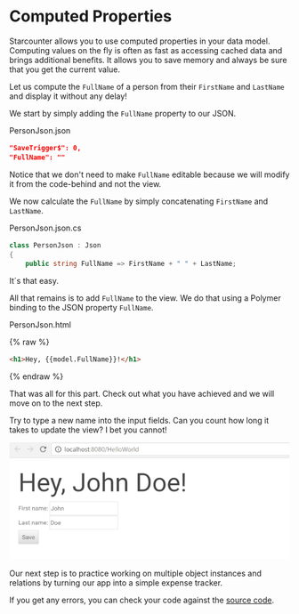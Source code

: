 # Computed Properties

Starcounter allows you to use computed properties in your data model. Computing values on the fly is often as fast as accessing cached data and brings additional benefits. It allows you to save memory and always be sure that you get the current value.

Let us compute the `FullName` of a person from their `FirstName` and `LastName` and display it without any delay!

We start by simply adding the `FullName` property to our JSON.

<div class="code-name">PersonJson.json</a></div>

```json
"SaveTrigger$": 0,
"FullName": ""
```

Notice that we don't need to make `FullName` editable because we will modify it from the code-behind and not the view.

We now calculate the `FullName` by simply concatenating `FirstName` and `LastName`.

<div class="code-name">PersonJson.json.cs</div>

```cs
class PersonJson : Json
{
    public string FullName => FirstName + " " + LastName;
```

It´s that easy.

All that remains is to add `FullName` to the view. We do that using a Polymer binding to the JSON property `FullName`.

<div class="code-name">PersonJson.html</div>

{% raw %}
```html
<h1>Hey, {{model.FullName}}!</h1>
```
{% endraw %}

That was all for this part. Check out what you have achieved and we will move on to the next step.

<section class="see-yourself">
    <div>Try to type a new name into the input fields. Can you count how long it takes to update the view? I bet you cannot!</div>
</section>

![part 4 gif](/assets/part4resized.gif)

Our next step is to practice working on multiple object instances and relations by turning our app into a simple expense tracker.

If you get any errors, you can check your code against the [source code](https://github.com/StarcounterApps/HelloWorld/commit/502f3dbe9b1e76095aa2ec85ae49b5209c72da3f).
